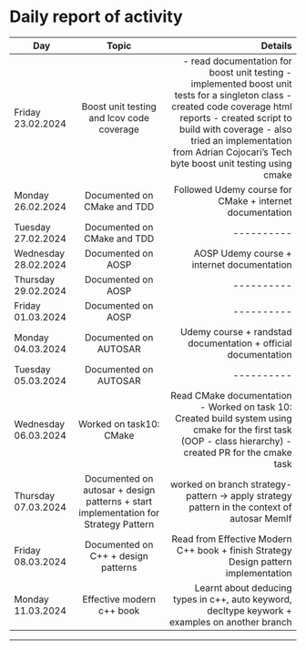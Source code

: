 # Daily report of activity

| Day        | Topic           | Details  |
| ------------- |:-------------:| -----:|
| Friday 23.02.2024      | Boost unit testing and lcov code coverage | - read documentation for boost unit testing - implemented boost unit tests for a singleton class - created code coverage html reports - created script to build with coverage - also tried an implementation from Adrian Cojocari’s Tech byte boost unit testing using cmake |
| Monday 26.02.2024       | Documented on CMake and TDD      |   Followed Udemy course for CMake + internet documentation |
| Tuesday 27.02.2024  | Documented on CMake and TDD      |  ----------  |
| Wednesday 28.02.2024  | Documented on AOSP      |  AOSP Udemy course + internet documentation  |
| Thursday 29.02.2024  | Documented on AOSP      |  ----------  |
| Friday 01.03.2024  | Documented on AOSP      |  ----------  |
| Monday 04.03.2024  | Documented on AUTOSAR      |  Udemy course + randstad documentation + official documentation  |
| Tuesday 05.03.2024  | Documented on AUTOSAR      |  ----------  |
| Wednesday 06.03.2024  | Worked on task10: CMake      |  Read CMake documentation - Worked on task 10: Created build system using cmake for the first task (OOP - class hierarchy) - created PR for the cmake task |
| Thursday 07.03.2024  | Documented on autosar + design patterns + start implementation for Strategy Pattern      |  worked on branch strategy-pattern -> apply strategy pattern in the context of autosar MemIf  |
| Friday 08.03.2024 | Documented on C++ + design patterns | Read from Effective Modern C++ book + finish Strategy Design pattern implementation |
| Monday 11.03.2024 | Effective modern c++ book | Learnt about deducing types in c++, auto keyword, decltype keywork + examples on another branch |

---
